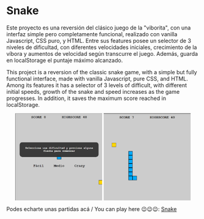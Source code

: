 
# Snake
<p>Este proyecto es una reversión del clásico juego de la "viborita", con una interfaz simple pero completamente funcional, realizado con vanilla Javascript, CSS puro, y HTML. Entre sus features posee un selector de 3 niveles de dificultad, con diferentes velocidades iniciales, crecimiento de la víbora y aumentos de velocidad según transcurre el juego. Además, guarda en localStorage el puntaje máximo alcanzado.</p>
<p>This project is a reversion of the classic snake game, with a simple but fully functional interface, made with vanilla Javascript, pure CSS, and HTML. Among its features it has a selector of 3 levels of difficult, with different initial speeds, growth of the snake and speed increases as the game progresses. In addition, it saves the maximum score reached in localStorage.</p>
<p  align="center">
<img  align="center"  src="./img/Screenshot1.png"  width="45%"  />
<img  align="center"  src="./img/Screenshot2.png"  width="45%"  />
</p>
<p>Podes echarte unas partidas acá / You can play here 😉😉😉: <a  href="https://elgramofono.vercel.app/"  target="_blank"  rel="noopener">Snake</a></p>
